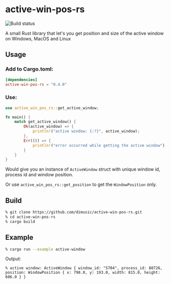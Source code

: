 # active-win-pos-rs

![Build status](https://github.com/dimusic/active-win-pos-rs/actions/workflows/build.yml/badge.svg)

A small Rust library that let's you get position and size of the active window on Windows, MacOS and Linux

## Usage

### Add to Cargo.toml:
```toml
[dependencies]
active-win-pos-rs = "0.4.0"
```

### Use:
```rust
use active_win_pos_rs::get_active_window;

fn main() {
    match get_active_window() {
        Ok(active_window) => {
            println!("active window: {:?}", active_window);
        },
        Err(()) => {
            println!("error occurred while getting the active window");
        }
    }
}
```
Would give you an instance of ```ActiveWindow``` struct with unique window id, process id and window position.

Or use ``` active_win_pos_rs::get_position ``` to get the ```WindowPosition``` only.

## Build

```sh
% git clone https://github.com/dimusic/active-win-pos-rs.git
% cd active-win-pos-rs
% cargo build
```

## Example
```sh
% cargo run --example active-window
```
Output:
```
% active window: ActiveWindow { window_id: "5704", process_id: 80726, position: WindowPosition { x: 798.0, y: 193.0, width: 815.0, height: 606.0 } }
```
